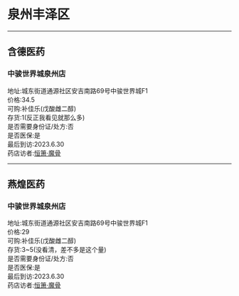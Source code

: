 # 泉州丰泽区
___
## 含德医药
### 中骏世界城泉州店
地址:城东街道通源社区安吉南路69号中骏世界城F1<br>
价格:34.5<br>
可购:补佳乐(戊酸雌二醇)<br>
存货:1(反正我看见就那么多)<br>
是否需要身份证/处方:否<br>
是否医保:是<br>
最后到访:2023.6.30<br>
药店访者:[恒箫·魔骨](/https://makotsu.xyz/about)
___
## 燕煌医药
### 中骏世界城泉州店
地址:城东街道通源社区安吉南路69号中骏世界城F1<br>
价格:29<br>
可购:补佳乐(戊酸雌二醇)<br>
存货:3~5(没看清，差不多是这个量)<br>
是否需要身份证/处方:否<br>
是否医保:是<br>
最后到访:2023.6.30<br>
药店访者:[恒箫·魔骨](/https://makotsu.xyz/about)
